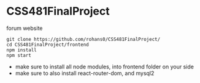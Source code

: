 # CSS481FinalProject
forum website

    git clone https://github.com/rohans0/CSS481FinalProject/
    cd CSS481FinalProject/frontend
    npm install
    npm start

- make sure to install all node modules, into frontend folder on your side
- make sure to also install react-router-dom, and mysql2
